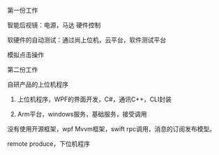 第一份工作

智能后视镜：电源，马达 硬件控制

软硬件的自动测试：通过尚上位机，云平台，软件测试平台

模拟点击操作

第二份工作

自研产品的上位机程序

1. 上位机程序，WPF的界面开发，C#，通讯C++，CLI封装

2. Arm平台，windows服务，基础服务，接受调用

没有使用开源框架，wpf Mvvm框架，swift rpc调用，消息的订阅发布模型。

remote produce，下位机程序

